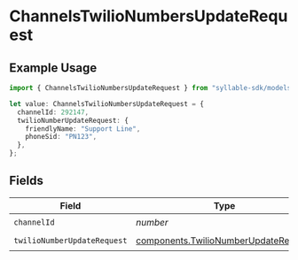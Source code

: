 # ChannelsTwilioNumbersUpdateRequest

## Example Usage

```typescript
import { ChannelsTwilioNumbersUpdateRequest } from "syllable-sdk/models/operations";

let value: ChannelsTwilioNumbersUpdateRequest = {
  channelId: 292147,
  twilioNumberUpdateRequest: {
    friendlyName: "Support Line",
    phoneSid: "PN123",
  },
};
```

## Fields

| Field                                                                                        | Type                                                                                         | Required                                                                                     | Description                                                                                  |
| -------------------------------------------------------------------------------------------- | -------------------------------------------------------------------------------------------- | -------------------------------------------------------------------------------------------- | -------------------------------------------------------------------------------------------- |
| `channelId`                                                                                  | *number*                                                                                     | :heavy_check_mark:                                                                           | N/A                                                                                          |
| `twilioNumberUpdateRequest`                                                                  | [components.TwilioNumberUpdateRequest](../../models/components/twilionumberupdaterequest.md) | :heavy_check_mark:                                                                           | N/A                                                                                          |